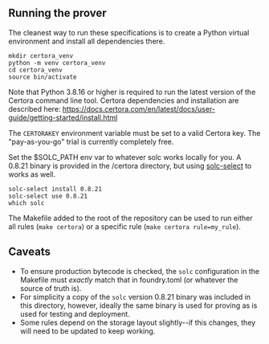 ## Running the prover

The cleanest way to run these specifications is to create a Python virtual environment and install all dependencies there.

```
mkdir certora_venv
python -m venv certora_venv
cd certora_venv
source bin/activate
```

Note that Python 3.8.16 or higher is required to run the latest version of the Certora command line tool. Certora dependencies and installation are described here:
https://docs.certora.com/en/latest/docs/user-guide/getting-started/install.html

The `CERTORAKEY` environment variable must be set to a valid Certora key. The "pay-as-you-go" trial is currently completely free.

Set the $SOLC_PATH env var to whatever solc works locally for you.  A 0.8.21 binary is provided in the /certora directory, but using [solc-select](https://github.com/crytic/solc-select) to works as well.
```
solc-select install 0.8.21
solc-select use 0.8.21
which solc
```
The Makefile added to the root of the repository can be used to run either all rules (`make certora`) or a specific rule (`make certora rule=my_rule`).

## Caveats

* To ensure production bytecode is checked, the `solc` configuration in the Makefile must _exactly_ match that in foundry.toml (or whatever the source of truth is).
* For simplicity a copy of the `solc` version 0.8.21 binary was included in this directory, however, ideally the same binary is used for proving as is used for testing and deployment.
* Some rules depend on the storage layout slightly--if this changes, they will need to be updated to keep working. 
